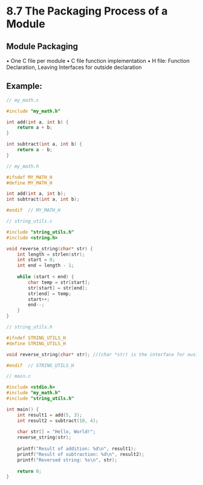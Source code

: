 # 8.7 The Packaging Process of a Module



## Module Packaging

• One C file per module
• C file function implementation
• H file: Function Declaration, Leaving Interfaces for outside declaration 

## Example:

```c
// my_math.c

#include "my_math.h"

int add(int a, int b) {
    return a + b;
}

int subtract(int a, int b) {
    return a - b;
}


```

```c
// my_math.h

#ifndef MY_MATH_H
#define MY_MATH_H

int add(int a, int b);
int subtract(int a, int b);

#endif  // MY_MATH_H

```

```c
// string_utils.c

#include "string_utils.h"
#include <string.h>

void reverse_string(char* str) {
    int length = strlen(str);
    int start = 0;
    int end = length - 1;
    
    while (start < end) {
        char temp = str[start];
        str[start] = str[end];
        str[end] = temp;
        start++;
        end--;
    }
}
```

```c
// string_utils.h

#ifndef STRING_UTILS_H
#define STRING_UTILS_H

void reverse_string(char* str); //(char *str) is the interface for ouside to use

#endif  // STRING_UTILS_H
```

```c
// main.c

#include <stdio.h>
#include "my_math.h"
#include "string_utils.h"

int main() {
    int result1 = add(5, 3);
    int result2 = subtract(10, 4);
    
    char str[] = "Hello, World!";
    reverse_string(str);
    
    printf("Result of addition: %d\n", result1);
    printf("Result of subtraction: %d\n", result2);
    printf("Reversed string: %s\n", str);
    
    return 0;
}
```

